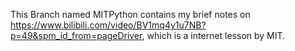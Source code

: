 This Branch named MITPython contains my brief notes on https://www.bilibili.com/video/BV1mq4y1u7NB?p=49&spm_id_from=pageDriver, which is a internet lesson by MIT.
